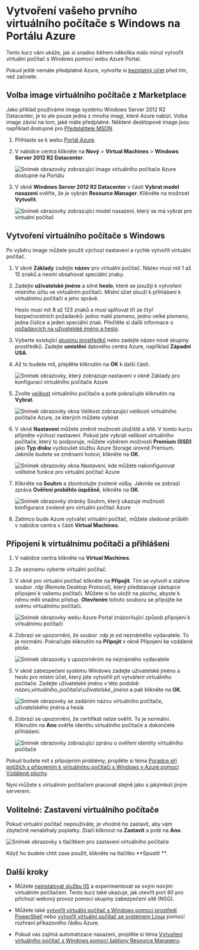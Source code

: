 <properties
    pageTitle="Vytvoření vašeho prvního virtuálního počítače s Windows | Microsoft Azure"
    description="Zjistěte, jak vytvořit svůj první virtuální počítač s Windows pomocí webu Azure Portal."
    keywords="virtuální počítač s Windows,vytvoření virtuálního počítače,virtuální počítač,nastavení virtuálního počítače"
    services="virtual-machines-windows"
    documentationCenter=""
    authors="cynthn"
    manager="timlt"
    editor=""
    tags="azure-resource-manager"/>
<tags
    ms.service="virtual-machines-windows"
    ms.workload="infrastructure-services"
    ms.tgt_pltfrm="vm-windows"
    ms.devlang="na"
    ms.topic="hero-article"
    ms.date="09/06/2016"
    ms.author="cynthn"/>

# Vytvoření vašeho prvního virtuálního počítače s Windows na Portálu Azure

Tento kurz vám ukáže, jak si snadno během několika málo minut vytvořit virtuální počítač s Windows pomocí webu Azure Portal.  

Pokud ještě nemáte předplatné Azure, vytvořte si [bezplatný účet](https://azure.microsoft.com/free/) před tím, než začnete.

## Volba image virtuálního počítače z Marketplace

Jako příklad používáme image systému Windows Server 2012 R2 Datacenter, je to ale pouze jedna z mnoha imagí, které Azure nabízí. Volba image závisí na tom, jaké máte předplatné. Některé desktopové image jsou například dostupné pro [Předplatitele MSDN](https://azure.microsoft.com/pricing/member-offers/msdn-benefits-details/?WT.mc_id=A261C142F).

1. Přihlaste se k webu [Portál Azure](https://portal.azure.com).

2. V nabídce centra klikněte na **Nový**  >  **Virtual Machines**  >  **Windows Server 2012 R2 Datacenter**.

    ![Snímek obrazovky zobrazující image virtuálního počítače Azure dostupné na Portálu](./media/virtual-machines-windows-hero-tutorial/marketplace-new.png)


3. V okně **Windows Server 2012 R2 Datacenter** v části **Vybrat model nasazení** ověřte, že je vybrán **Resource Manager**. Klikněte na možnost **Vytvořit**.

    ![Snímek obrazovky zobrazující model nasazení, který se má vybrat pro virtuální počítač](./media/virtual-machines-windows-hero-tutorial/deployment-model.png)

## Vytvoření virtuálního počítače s Windows

Po výběru image můžete použít výchozí nastavení a rychle vytvořit virtuální počítač.

1. V okně **Základy** zadejte **název** pro virtuální počítač. Název musí mít 1 až 15 znaků a nesmí obsahovat speciální znaky.

2. Zadejte **uživatelské jméno** a silné **heslo**, které se použijí k vytvoření místního účtu ve virtuálním počítači. Místní účet slouží k přihlášení k virtuálnímu počítači a jeho správě. 

    Heslo musí mít 8 až 123 znaků a musí splňovat tři ze čtyř bezpečnostních požadavků: jedno malé písmeno, jedno velké písmeno, jedna číslice a jeden speciální znak. Přečtěte si další informace o [požadavcích na uživatelské jméno a heslo](virtual-machines-windows-faq.md#what-are-the-username-requirements-when-creating-a-vm).


3. Vyberte existující [skupinu prostředků](../resource-group-overview.md#resource-groups) nebo zadejte název nové skupiny prostředků. Zadejte **umístění** datového centra Azure, například **Západní USA**. 

4. Až to budete mít, přejděte kliknutím na **OK** k další části. 

    ![Snímek obrazovky, který zobrazuje nastavení v okně **Základy** pro konfiguraci virtuálního počítače Azure](./media/virtual-machines-windows-hero-tutorial/basics-blade.png)

    
5. Zvolte [velikost](virtual-machines-windows-sizes.md) virtuálního počítače a poté pokračujte kliknutím na **Vybrat**. 

    ![Snímek obrazovky okna Velikost zobrazující velikosti virtuálního počítače Azure, ze kterých můžete vybírat](./media/virtual-machines-windows-hero-tutorial/size-blade.png)

6. V okně **Nastavení** můžete změnit možnosti úložiště a sítě. V tomto kurzu přijměte výchozí nastavení. Pokud jste vybrali velikost virtuálního počítače, který to podporuje, můžete výběrem možnosti **Premium (SSD)** jako **Typ disku** vyzkoušet službu Azure Storage úrovně Premium. Jakmile budete se změnami hotovi, klikněte na **OK**.

    ![Snímek obrazovky okna Nastavení, kde můžete nakonfigurovat volitelné funkce pro virtuální počítač Azure](./media/virtual-machines-windows-hero-tutorial/settings-blade.png)

7. Klikněte na **Souhrn** a zkontrolujte zvolené volby. Jakmile se zobrazí zpráva **Ověření proběhlo úspěšně**, klikněte na **OK**.

    ![Snímek obrazovky stránky Souhrn, který ukazuje možnosti konfigurace zvolené pro virtuální počítač Azure](./media/virtual-machines-windows-hero-tutorial/summary-blade.png)

8. Zatímco bude Azure vytvářet virtuální počítač, můžete sledovat průběh v nabídce centra v části **Virtual Machines**. 


## Připojení k virtuálnímu počítači a přihlášení

1.  V nabídce centra klikněte na **Virtual Machines**.

2.  Ze seznamu vyberte virtuální počítač.

3. V okně pro virtuální počítač klikněte na **Připojit**. Tím se vytvoří a stáhne soubor .rdp (Remote Desktop Protocol), který představuje zástupce připojení k vašemu počítači. Můžete si ho uložit na plochu, abyste k němu měli snadno přístup. **Otevřením** tohoto souboru se připojíte ke svému virtuálnímu počítači.

    ![Snímek obrazovky webu Azure Portal znázorňující způsob připojení k virtuálnímu počítači](./media/virtual-machines-windows-hero-tutorial/connect.png)

4. Zobrazí se upozornění, že soubor .rdp je od neznámého vydavatele. To je normální. Pokračujte kliknutím na **Připojit** v okně Připojení ke vzdálené ploše.

    ![Snímek obrazovky s upozorněním na neznámého vydavatele](./media/virtual-machines-windows-hero-tutorial/rdp-warn.png)

5. V okně zabezpečení systému Windows zadejte uživatelské jméno a heslo pro místní účet, který jste vytvořili při vytváření virtuálního počítače. Zadejte uživatelské jméno v této podobě: *název_virtuálního_počítače*&#92;*uživatelské_jméno* a pak klikněte na **OK**.

    ![Snímek obrazovky se zadáním názvu virtuálního počítače, uživatelského jména a hesla](./media/virtual-machines-windows-hero-tutorial/credentials.png)
    
6.  Zobrazí se upozornění, že certifikát nelze ověřit. To je normální. Kliknutím na **Ano** ověřte identitu virtuálního počítače a dokončete přihlášení.

    ![Snímek obrazovky zobrazující zprávu o ověření identity virtuálního počítače](./media/virtual-machines-windows-hero-tutorial/cert-warning.png)


Pokud budete mít s připojením problémy, projděte si téma [Poradce při potížích s připojením k virtuálnímu počítači s Windows v Azure pomocí Vzdálené plochy](virtual-machines-windows-troubleshoot-rdp-connection.md).

Nyní můžete s virtuálním počítačem pracovat stejně jako s jakýmkoli jiným serverem.



## Volitelné: Zastavení virtuálního počítače

Pokud virtuální počítač nepoužíváte, je vhodné ho zastavit, aby vám zbytečně nenabíhaly poplatky. Stačí kliknout na **Zastavit** a poté na **Ano**.

![Snímek obrazovky s tlačítkem pro zastavení virtuálního počítače](./media/virtual-machines-windows-hero-tutorial/stop-vm.png)
    
Když ho budete chtít zase použít, klikněte na tlačítko **Spustit **.


## Další kroky

- Můžete [nainstalovat službu IIS](virtual-machines-windows-hero-role.md) a experimentovat se svým novým virtuálním počítačem. Tento kurz také ukazuje, jak otevřít port 80 pro příchozí webový provoz pomocí skupiny zabezpečení sítě (NSG). 

- Můžete také [vytvořit virtuální počítač s Windows pomocí prostředí PowerShell](virtual-machines-windows-ps-create.md) nebo [vytvořit virtuální počítač se systémem Linux](virtual-machines-linux-quick-create-cli.md) pomocí rozhraní příkazového řádku Azure.

- Pokud vás zajímá automatizace nasazení, projděte si téma [Vytvoření virtuálního počítač s Windows pomocí šablony Resource Manageru](virtual-machines-windows-ps-template.md).



<!--HONumber=sep12_HO2-->


